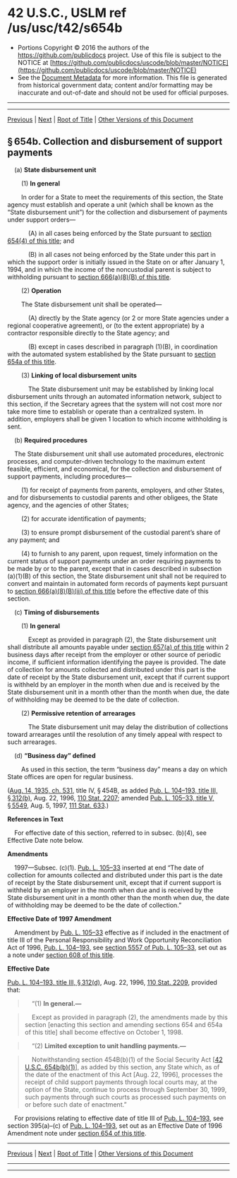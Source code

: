 ---
---

# 42 U.S.C., USLM ref /us/usc/t42/s654b

* Portions Copyright © 2016 the authors of the https://github.com/publicdocs project.
  Use of this file is subject to the NOTICE at [https://github.com/publicdocs/uscode/blob/master/NOTICE](https://github.com/publicdocs/uscode/blob/master/NOTICE)
* See the [Document Metadata](././../../../../../..//README.md) for more information.
  This file is generated from historical government data; content and/or formatting may be inaccurate and out-of-date and should not be used for official purposes.

----------
----------

[Previous](./../../../../../..//us/usc/t42/ch7/schIV/ptD/m__us_usc_t42_s654a.md) | [Next](./../../../../../..//us/usc/t42/ch7/schIV/ptD/m__us_usc_t42_s655.md) | [Root of Title](./../../../../../../) | [Other Versions of this Document](https://publicdocs.github.io/go/links?ns=uslm&ref=%2Fus%2Fusc%2Ft42%2Fs654b)

## § 654b. Collection and disbursement of support payments

    (a) __State disbursement unit__ 

        (1) __In general__ 

        In order for a State to meet the requirements of this section, the State agency must establish and operate a unit (which shall be known as the “State disbursement unit”) for the collection and disbursement of payments under support orders—

            (A) in all cases being enforced by the State pursuant to [section 654(4) of this title][/us/usc/t42/s654/4]; and

            (B) in all cases not being enforced by the State under this part in which the support order is initially issued in the State on or after January 1, 1994, and in which the income of the noncustodial parent is subject to withholding pursuant to [section 666(a)(8)(B) of this title][/us/usc/t42/s666/a/8/B].

        (2) __Operation__ 

        The State disbursement unit shall be operated—

            (A) directly by the State agency (or 2 or more State agencies under a regional cooperative agreement), or (to the extent appropriate) by a contractor responsible directly to the State agency; and

            (B) except in cases described in paragraph (1)(B), in coordination with the automated system established by the State pursuant to [section 654a of this title][/us/usc/t42/s654a].

        (3) __Linking of local disbursement units__ 

            The State disbursement unit may be established by linking local disbursement units through an automated information network, subject to this section, if the Secretary agrees that the system will not cost more nor take more time to establish or operate than a centralized system. In addition, employers shall be given 1 location to which income withholding is sent.

    (b) __Required procedures__ 

    The State disbursement unit shall use automated procedures, electronic processes, and computer-driven technology to the maximum extent feasible, efficient, and economical, for the collection and disbursement of support payments, including procedures—

        (1) for receipt of payments from parents, employers, and other States, and for disbursements to custodial parents and other obligees, the State agency, and the agencies of other States;

        (2) for accurate identification of payments;

        (3) to ensure prompt disbursement of the custodial parent’s share of any payment; and

        (4) to furnish to any parent, upon request, timely information on the current status of support payments under an order requiring payments to be made by or to the parent, except that in cases described in subsection (a)(1)(B) of this section, the State disbursement unit shall not be required to convert and maintain in automated form records of payments kept pursuant to [section 666(a)(8)(B)(iii) of this title][/us/usc/t42/s666/a/8/B/iii] before the effective date of this section.

    (c) __Timing of disbursements__ 

        (1) __In general__ 

            Except as provided in paragraph (2), the State disbursement unit shall distribute all amounts payable under [section 657(a) of this title][/us/usc/t42/s657/a] within 2 business days after receipt from the employer or other source of periodic income, if sufficient information identifying the payee is provided. The date of collection for amounts collected and distributed under this part is the date of receipt by the State disbursement unit, except that if current support is withheld by an employer in the month when due and is received by the State disbursement unit in a month other than the month when due, the date of withholding may be deemed to be the date of collection.

        (2) __Permissive retention of arrearages__ 

            The State disbursement unit may delay the distribution of collections toward arrearages until the resolution of any timely appeal with respect to such arrearages.

    (d) __“Business day” defined__ 

        As used in this section, the term “business day” means a day on which State offices are open for regular business.

([Aug. 14, 1935, ch. 531][/us/act/1935-08-14/ch531], title IV, § 454B, as added [Pub. L. 104–193, title III, § 312(b)][/us/pl/104/193/s312/b], Aug. 22, 1996, [110 Stat. 2207][/us/stat/110/2207]; amended [Pub. L. 105–33, title V, § 5549][/us/pl/105/33/s5549], Aug. 5, 1997, [111 Stat. 633][/us/stat/111/633].)

 __References in Text__ 

    For effective date of this section, referred to in subsec. (b)(4), see Effective Date note below.

 __Amendments__ 

    1997—Subsec. (c)(1). [Pub. L. 105–33][/us/pl/105/33] inserted at end “The date of collection for amounts collected and distributed under this part is the date of receipt by the State disbursement unit, except that if current support is withheld by an employer in the month when due and is received by the State disbursement unit in a month other than the month when due, the date of withholding may be deemed to be the date of collection.”

 __Effective Date of 1997 Amendment__ 

    Amendment by [Pub. L. 105–33][/us/pl/105/33] effective as if included in the enactment of title III of the Personal Responsibility and Work Opportunity Reconciliation Act of 1996, [Pub. L. 104–193][/us/pl/104/193], see [section 5557 of Pub. L. 105–33][/us/pl/105/33/s5557], set out as a note under [section 608 of this title][/us/usc/t42/s608].

 __Effective Date__ 

[Pub. L. 104–193, title III, § 312(d)][/us/pl/104/193/s312/d], Aug. 22, 1996, [110 Stat. 2209][/us/stat/110/2209], provided that:

>     “(1) __In general.—__ 

>     Except as provided in paragraph (2), the amendments made by this section \[enacting this section and amending sections 654 and 654a of this title\] shall become effective on October 1, 1998.

>     “(2) __Limited exception to unit handling payments.—__ 

>     Notwithstanding section 454B(b)(1) of the Social Security Act \[[42 U.S.C. 654b(b)(1)][/us/usc/t42/s654b/b/1]\], as added by this section, any State which, as of the date of the enactment of this Act \[Aug. 22, 1996\], processes the receipt of child support payments through local courts may, at the option of the State, continue to process through September 30, 1999, such payments through such courts as processed such payments on or before such date of enactment.”

    For provisions relating to effective date of title III of [Pub. L. 104–193][/us/pl/104/193], see section 395(a)–(c) of [Pub. L. 104–193][/us/pl/104/193], set out as an Effective Date of 1996 Amendment note under [section 654 of this title][/us/usc/t42/s654].

----------

[Previous](./../../../../../..//us/usc/t42/ch7/schIV/ptD/m__us_usc_t42_s654a.md) | [Next](./../../../../../..//us/usc/t42/ch7/schIV/ptD/m__us_usc_t42_s655.md) | [Root of Title](./../../../../../../) | [Other Versions of this Document](https://publicdocs.github.io/go/links?ns=uslm&ref=%2Fus%2Fusc%2Ft42%2Fs654b)

----------
----------

[/us/usc/t42/s654/4]: https://publicdocs.github.io/go/links?ns=uslm&ref=%2Fus%2Fusc%2Ft42%2Fs654%2F4
[/us/usc/t42/s666/a/8/B]: https://publicdocs.github.io/go/links?ns=uslm&ref=%2Fus%2Fusc%2Ft42%2Fs666%2Fa%2F8%2FB
[/us/usc/t42/s654a]: https://publicdocs.github.io/go/links?ns=uslm&ref=%2Fus%2Fusc%2Ft42%2Fs654a
[/us/usc/t42/s666/a/8/B/iii]: https://publicdocs.github.io/go/links?ns=uslm&ref=%2Fus%2Fusc%2Ft42%2Fs666%2Fa%2F8%2FB%2Fiii
[/us/usc/t42/s657/a]: https://publicdocs.github.io/go/links?ns=uslm&ref=%2Fus%2Fusc%2Ft42%2Fs657%2Fa
[/us/act/1935-08-14/ch531]: https://publicdocs.github.io/go/links?ns=uslm&ref=%2Fus%2Fact%2F1935-08-14%2Fch531
[/us/pl/104/193/s312/b]: https://publicdocs.github.io/go/links?ns=uslm&ref=%2Fus%2Fpl%2F104%2F193%2Fs312%2Fb
[/us/stat/110/2207]: https://publicdocs.github.io/go/links?ns=uslm&ref=%2Fus%2Fstat%2F110%2F2207
[/us/pl/105/33/s5549]: https://publicdocs.github.io/go/links?ns=uslm&ref=%2Fus%2Fpl%2F105%2F33%2Fs5549
[/us/stat/111/633]: https://publicdocs.github.io/go/links?ns=uslm&ref=%2Fus%2Fstat%2F111%2F633
[/us/pl/105/33]: https://publicdocs.github.io/go/links?ns=uslm&ref=%2Fus%2Fpl%2F105%2F33
[/us/pl/105/33]: https://publicdocs.github.io/go/links?ns=uslm&ref=%2Fus%2Fpl%2F105%2F33
[/us/pl/104/193]: https://publicdocs.github.io/go/links?ns=uslm&ref=%2Fus%2Fpl%2F104%2F193
[/us/pl/105/33/s5557]: https://publicdocs.github.io/go/links?ns=uslm&ref=%2Fus%2Fpl%2F105%2F33%2Fs5557
[/us/usc/t42/s608]: https://publicdocs.github.io/go/links?ns=uslm&ref=%2Fus%2Fusc%2Ft42%2Fs608
[/us/pl/104/193/s312/d]: https://publicdocs.github.io/go/links?ns=uslm&ref=%2Fus%2Fpl%2F104%2F193%2Fs312%2Fd
[/us/stat/110/2209]: https://publicdocs.github.io/go/links?ns=uslm&ref=%2Fus%2Fstat%2F110%2F2209
[/us/usc/t42/s654b/b/1]: https://publicdocs.github.io/go/links?ns=uslm&ref=%2Fus%2Fusc%2Ft42%2Fs654b%2Fb%2F1
[/us/pl/104/193]: https://publicdocs.github.io/go/links?ns=uslm&ref=%2Fus%2Fpl%2F104%2F193
[/us/pl/104/193]: https://publicdocs.github.io/go/links?ns=uslm&ref=%2Fus%2Fpl%2F104%2F193
[/us/usc/t42/s654]: https://publicdocs.github.io/go/links?ns=uslm&ref=%2Fus%2Fusc%2Ft42%2Fs654


